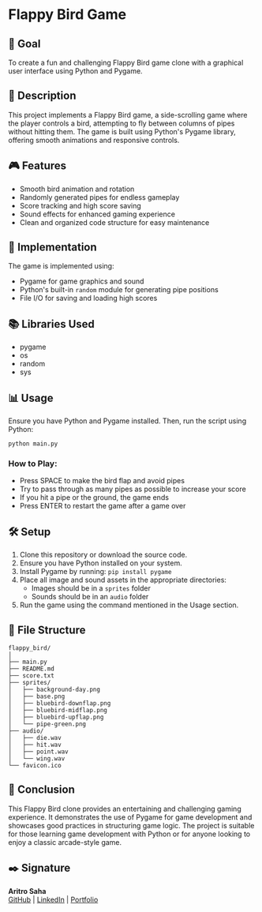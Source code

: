 # Flappy Bird Game

## 🎯 Goal
To create a fun and challenging Flappy Bird game clone with a graphical user interface using Python and Pygame.

## 🧾 Description
This project implements a Flappy Bird game, a side-scrolling game where the player controls a bird, attempting to fly between columns of pipes without hitting them. The game is built using Python's Pygame library, offering smooth animations and responsive controls.

## 🎮 Features
- Smooth bird animation and rotation
- Randomly generated pipes for endless gameplay
- Score tracking and high score saving
- Sound effects for enhanced gaming experience
- Clean and organized code structure for easy maintenance

## 🚀 Implementation
The game is implemented using:
- Pygame for game graphics and sound
- Python's built-in `random` module for generating pipe positions
- File I/O for saving and loading high scores

## 📚 Libraries Used
- pygame
- os
- random
- sys

## 📊 Usage
Ensure you have Python and Pygame installed. Then, run the script using Python:

```
python main.py
```

### How to Play:
- Press SPACE to make the bird flap and avoid pipes
- Try to pass through as many pipes as possible to increase your score
- If you hit a pipe or the ground, the game ends
- Press ENTER to restart the game after a game over

## 🛠️ Setup
1. Clone this repository or download the source code.
2. Ensure you have Python installed on your system.
3. Install Pygame by running: `pip install pygame`
4. Place all image and sound assets in the appropriate directories:
   - Images should be in a `sprites` folder
   - Sounds should be in an `audio` folder
5. Run the game using the command mentioned in the Usage section.

## 📁 File Structure
```
flappy_bird/
│
├── main.py
├── README.md
├── score.txt
├── sprites/
│   ├── background-day.png
│   ├── base.png
│   ├── bluebird-downflap.png
│   ├── bluebird-midflap.png
│   ├── bluebird-upflap.png
│   └── pipe-green.png
├── audio/
│   ├── die.wav
│   ├── hit.wav
│   ├── point.wav
│   └── wing.wav
└── favicon.ico
```

## 📢 Conclusion
This Flappy Bird clone provides an entertaining and challenging gaming experience. It demonstrates the use of Pygame for game development and showcases good practices in structuring game logic. The project is suitable for those learning game development with Python or for anyone looking to enjoy a classic arcade-style game.

## ✒️ Signature

**Aritro Saha**  
[GitHub](https://github.com/halcyon-past) | [LinkedIn](https://www.linkedin.com/in/aritro-saha/) | [Portfolio](https://aritro.tech/)